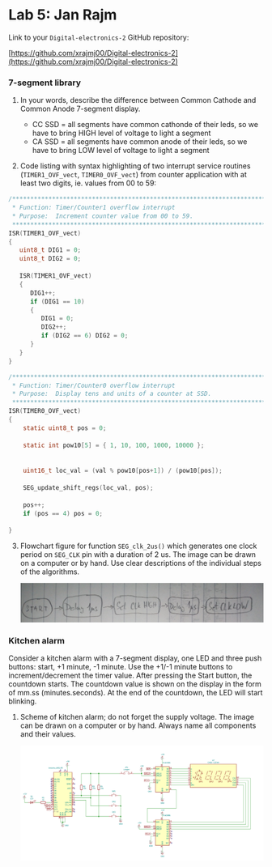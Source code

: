 # Lab 5: Jan Rajm

Link to your `Digital-electronics-2` GitHub repository:

   [https://github.com/xrajmj00/Digital-electronics-2](https://github.com/xrajmj00/Digital-electronics-2)


### 7-segment library

1. In your words, describe the difference between Common Cathode and Common Anode 7-segment display.
   * CC SSD = all segments have common cathonde of their leds, so we have to bring HIGH level of voltage to light a segment
   * CA SSD = all segments have common anode of their leds, so we have to bring LOW level of voltage to light a segment

2. Code listing with syntax highlighting of two interrupt service routines (`TIMER1_OVF_vect`, `TIMER0_OVF_vect`) from counter application with at least two digits, ie. values from 00 to 59:

```c
/**********************************************************************
 * Function: Timer/Counter1 overflow interrupt
 * Purpose:  Increment counter value from 00 to 59.
 **********************************************************************/
ISR(TIMER1_OVF_vect)
{
   uint8_t DIG1 = 0; 
   uint8_t DIG2 = 0; 
   
   ISR(TIMER1_OVF_vect)
   { 
      DIG1++; 
      if (DIG1 == 10)
      { 
         DIG1 = 0; 
         DIG2++;   
         if (DIG2 == 6) DIG2 = 0; 
      }
   }
}
```

```c
/**********************************************************************
 * Function: Timer/Counter0 overflow interrupt
 * Purpose:  Display tens and units of a counter at SSD.
 **********************************************************************/
ISR(TIMER0_OVF_vect)
{
    static uint8_t pos = 0;

    static int pow10[5] = { 1, 10, 100, 1000, 10000 };
    
    
    uint16_t loc_val = (val % pow10[pos+1]) / (pow10[pos]);
    
    SEG_update_shift_regs(loc_val, pos);
    
    pos++;
    if (pos == 4) pos = 0; 

}
```

3. Flowchart figure for function `SEG_clk_2us()` which generates one clock period on `SEG_CLK` pin with a duration of 2&nbsp;us. The image can be drawn on a computer or by hand. Use clear descriptions of the individual steps of the algorithms.

   ![your figure](de2_5_1.jpg)


### Kitchen alarm

Consider a kitchen alarm with a 7-segment display, one LED and three push buttons: start, +1 minute, -1 minute. Use the +1/-1 minute buttons to increment/decrement the timer value. After pressing the Start button, the countdown starts. The countdown value is shown on the display in the form of mm.ss (minutes.seconds). At the end of the countdown, the LED will start blinking.

1. Scheme of kitchen alarm; do not forget the supply voltage. The image can be drawn on a computer or by hand. Always name all components and their values.

   ![your figure](de2_5_2.png)
